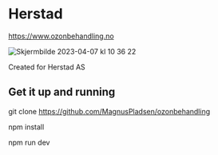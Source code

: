 # Herstad

https://www.ozonbehandling.no


![Skjermbilde 2023-04-07 kl  10 36 22](https://user-images.githubusercontent.com/93226629/230575371-fbe7630f-d0e2-407d-ac60-c204a575e92e.png)

Created for Herstad AS

## Get it up and running

git clone https://github.com/MagnusPladsen/ozonbehandling

npm install

npm run dev

